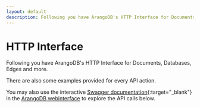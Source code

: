 ```yaml
---
layout: default
description: Following you have ArangoDB's HTTP Interface for Documents, Databases, Edges and more
---
```

HTTP Interface
==============

Following you have ArangoDB's HTTP Interface for Documents, Databases, Edges and more.

There are also some examples provided for every API action. 

You may also use the interactive [Swagger documentation](http://swagger.io){:target="_blank"} in the
[ArangoDB webinterface](../manual/programs-webinterface.html)
to explore the API calls below.
